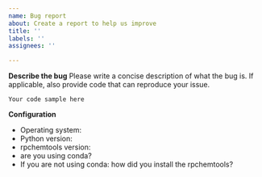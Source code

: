 ```yaml
---
name: Bug report
about: Create a report to help us improve
title: ''
labels: ''
assignees: ''

---
```


**Describe the bug**
Please write a concise description of what the bug is. If applicable, also provide code that can reproduce your issue.
```
Your code sample here
```

**Configuration**
- Operating system:
- Python version:
- rpchemtools version:
- are you using conda?
- If you are not using conda: how did you install the rpchemtools?
